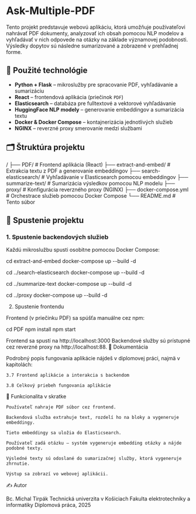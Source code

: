 # Ask-Multiple-PDF

Tento projekt predstavuje webovú aplikáciu, ktorá umožňuje používateľovi nahrávať PDF dokumenty, analyzovať ich obsah pomocou NLP modelov a vyhľadávať v nich odpovede na otázky na základe významovej podobnosti. Výsledky dopytov sú následne sumarizované a zobrazené v prehľadnej forme.

## 🔧 Použité technológie

- **Python + Flask** – mikroslužby pre spracovanie PDF, vyhľadávanie a sumarizáciu
- **React** – frontendová aplikácia (priečinok `PDF`)
- **Elasticsearch** – databáza pre fulltextové a vektorové vyhľadávanie
- **HuggingFace NLP modely** – generovanie embeddingov a sumarizácia textu
- **Docker & Docker Compose** – kontajnerizácia jednotlivých služieb
- **NGINX** – reverzné proxy smerovanie medzi službami

## 🗂️ Štruktúra projektu

/ ├── PDF/ # Frontend aplikácia (React) ├── extract-and-embed/ # Extrakcia textu z PDF a generovanie embeddingov ├── search-elasticsearch/ # Vyhľadávanie v Elasticsearch pomocou embeddingov ├── summarize-text/ # Sumarizácia výsledkov pomocou NLP modelu ├── proxy/ # Konfigurácia reverzného proxy (NGINX) ├── docker-compose.yml # Orchestrace služieb pomocou Docker Compose └── README.md # Tento súbor


## 🚀 Spustenie projektu

### 1. Spustenie backendových služieb

Každú mikroslužbu spusti osobitne pomocou Docker Compose:

cd extract-and-embed
docker-compose up --build -d

cd ../search-elasticsearch
docker-compose up --build -d

cd ../summarize-text
docker-compose up --build -d

cd ../proxy
docker-compose up --build -d

2. Spustenie frontendu

Frontend (v priečinku PDF) sa spúšťa manuálne cez npm:

cd PDF
npm install
npm start

Frontend sa spustí na http://localhost:3000
Backendové služby sú prístupné cez reverzné proxy na http://localhost:88.
📄 Dokumentácia

Podrobný popis fungovania aplikácie nájdeš v diplomovej práci, najmä v kapitolách:

    3.7 Frontend aplikácie a interakcia s backendom

    3.8 Celkový priebeh fungovania aplikácie

🧠 Funkcionalita v skratke

    Používateľ nahraje PDF súbor cez frontend.

    Backendová služba extrahuje text, rozdelí ho na bloky a vygeneruje embeddingy.

    Tieto embeddingy sa uložia do Elasticsearch.

    Používateľ zadá otázku – systém vygeneruje embedding otázky a nájde podobné texty.

    Výsledné texty sú odoslané do sumarizačnej služby, ktorá vygeneruje zhrnutie.

    Výstup sa zobrazí vo webovej aplikácii.

✍️ Autor

Bc. Michal Tirpák
Technická univerzita v Košiciach
Fakulta elektrotechniky a informatiky
Diplomová práca, 2025
